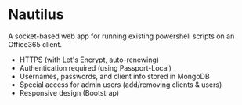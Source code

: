 # Nautilus

A socket-based web app for running existing powershell scripts on an Office365 client.
 
* HTTPS (with Let's Encrypt, auto-renewing)
* Authentication required (using Passport-Local)
* Usernames, passwords, and client info stored in MongoDB
* Special access for admin users (add/removing clients & users)
* Responsive design (Bootstrap)